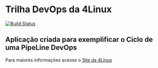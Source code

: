 # Trilha DevOps da 4Linux

<!-- Altere a Flag abaixo com sua URL do Travis -->
[![Build Status](https://travis-ci.com/nunesfelipe1/DevOpsLab-HelloWorld.svg?branch=master)](https://travis-ci.com/nunesfelipe1/DevOpsLab-HelloWorld)

## Aplicação criada para exemplificar o Ciclo de uma PipeLine DevOps


Para maiores informações acesse o [Site da 4Linux](https://www.4linux.com.br/cursos/devops)
